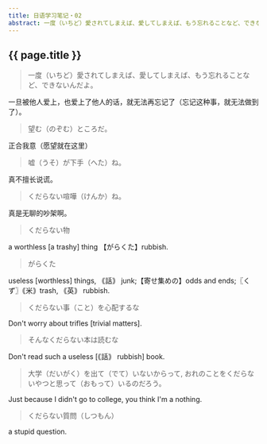 ```yaml
---
title: 日语学习笔记・02
abstract: 一度（いちど）愛されてしまえば、愛してしまえば、もう忘れることなど、できないんだよ。
---
```


## {{ page.title }}

> 一度（いちど）愛されてしまえば、愛してしまえば、もう忘れることなど、できないんだよ。

一旦被他人爱上，也爱上了他人的话，就无法再忘记了（忘记这种事，就无法做到了）。

> 望む（のぞむ）ところだ。

正合我意（愿望就在这里）

> 嘘（うそ）が下手（へた）ね。

真不擅长说谎。

> くだらない喧嘩（けんか）ね。

真是无聊的吵架啊。

>  くだらない物

a worthless [a trashy] thing 【がらくた】rubbish.

> がらくた

useless [worthless] things, ｟話｠ junk;【寄せ集めの】odds and ends;〖くず〗｟米｠trash, ｟英｠ rubbish.

> くだらない事（こと）を心配するな

Don't worry about trifles [trivial matters].

> そんなくだらない本は読むな

Don't read such a useless [｟話｠ rubbish] book.

> 大学（だいがく）を出て（でて）いないからって, おれのことをくだらないやつと思って（おもって）いるのだろう。

Just because I didn't go to college, you think I'm a nothing.

> くだらない質問（しつもん）

a stupid question.
